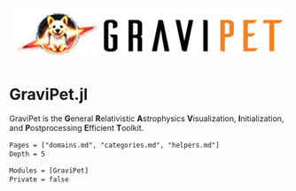 ![GraviPet logo](figures/GraviPet-light-background.jpg)

# GraviPet.jl

GraviPet is the **G**eneral **R**elativistic **A**strophysics
**V**isualization, **I**nitialization, and **P**ostprocessing
**E**fficient **T**oolkit.

```@contents
Pages = ["domains.md", "categories.md", "helpers.md"]
Depth = 5
```

```@autodocs
Modules = [GraviPet]
Private = false
```
